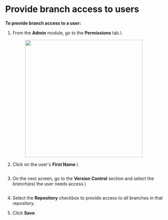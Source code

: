 # Provide branch access to users

**To provide branch access to a user:**

1.  From the **Admin** module, go to the **Permissions** tab.\


    <figure><img src="https://cdn.document360.io/8711f4e7-c040-4616-aac9-d947f87e4619/Images/Documentation/image-GZJQTT8R.png" alt="" width="375"><figcaption></figcaption></figure>
2.  Click on the user's **First Name**.\


    <figure><img src="https://cdn.document360.io/8711f4e7-c040-4616-aac9-d947f87e4619/Images/Documentation/image-4JHY76KU.png" alt=""><figcaption></figcaption></figure>
3.  On the next screen, go to the **Version Control** section and select the _branch(es)_ the user needs access.\


    <figure><img src="https://cdn.document360.io/8711f4e7-c040-4616-aac9-d947f87e4619/Images/Documentation/image-92ZW4UVV.png" alt=""><figcaption></figcaption></figure>
4. Select the **Repository** checkbox to provide access to all branches in that repository.
5. Click **Save**.
